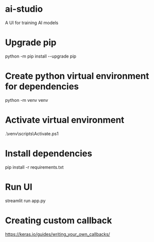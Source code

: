 # ai-studio
A UI for training AI models

# Upgrade pip
python -m pip install --upgrade pip

# Create python virtual environment for dependencies
python -m venv venv

# Activate virtual environment
.\venv\scripts\Activate.ps1

# Install dependencies
pip install -r requirements.txt

# Run UI
streamlit run app.py

# Creating custom callback
https://keras.io/guides/writing_your_own_callbacks/